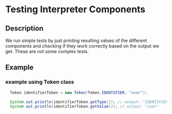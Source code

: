 # Testing Interpreter Components

## Description
We run simple tests by just printing resulting values of the different components and checking if they work correctly based on the output we get. These are not some complex tests.

## Example
### example using Token class
```Java
  Token identifierToken = new Token(Token.IDENTIFIER, "user");

  System.out.println(identifierToken.getType()); // output: "IDENTIFIER"
  System.out.println(identifierToken.getValue()); // output: "user"
```
